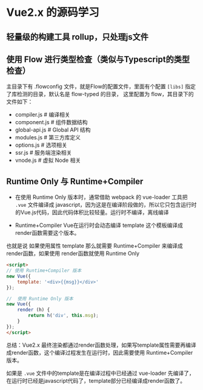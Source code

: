 # Vue2.x 的源码学习

## 轻量级的构建工具 rollup，只处理js文件

## 使用 Flow 进行类型检查（类似与Typescript的类型检查）

主目录下有 .flowconfig 文件，就是Flow的配置文件，里面有个配置 `[libs]` 指定了库检测的目录，默认名是 flow-typed 的目录， 这里配置为 flow，其目录下的文件如下：
- compiler.js     # 编译相关
- component.js    # 组件数据结构
- global-api.js   # Global API 结构
- modules.js      # 第三方库定义
- options.js      # 选项相关
- ssr.js          # 服务端渲染相关
- vnode.js        # 虚拟 Node 相关

## Runtime Only 与 Runtime+Compiler

- 在使用 Runtime Only 版本时，通常借助 webpack 的 vue-loader 工具把 `.vue` 文件编译成
javascript，因为这是在编译阶段做的，所以它只包含运行时的Vue.js代码，因此代码体积比较轻量。运行时不编译，离线编译

- Runtime+Compiler Vue在运行时会动态编译 template 这个模板编译成render函数需要这个版本。

也就是说 如果使用属性 template 那么就需要 Runtime+Compiler 来编译成render函数，如果使用 render函数就使用 Runtime Only 

```html
<script>
// 使用 Runtime+Compiler 版本
new Vue({
    template: '<div>{{msg}}</div>'
});

//  使用 Runtime Only 版本
new Vue({
    render (h) {
        return h('div', this.msg);
    }
});
</script>
```

总结：Vue2.x 最终渲染都通过render函数处理，如果写template属性需要再编译成render函数，这个编译过程发生在运行时，因此需要使用 Runtime+Compiler 版本。

如果是 `.vue` 文件中的template是在编译过程中已经通过 vue-loader 先编译了，在运行时已经是javascript代码了，template部分已经编译成render函数了。
